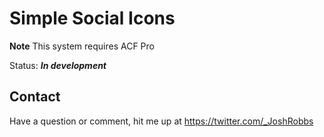 # Simple Social Icons

**Note** This system requires ACF Pro

Status: **_In development_**

## Contact

Have a question or comment, hit me up at https://twitter.com/_JoshRobbs
